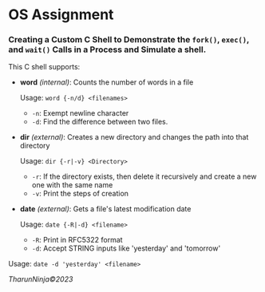 
# OS Assignment

### Creating a Custom C Shell to Demonstrate the `fork()`, `exec()`, and `wait()` Calls in a Process and Simulate a shell.

This C shell supports:

- **word** *(internal)*: Counts the number of words in a file

  Usage: `word {-n/d} <filenames>`

  - `-n`: Exempt newline character
  - `-d`: Find the difference between two files.

- **dir** *(external)*: Creates a new directory and changes the path into that directory

  Usage: `dir {-r|-v} <Directory>`

  - `-r`: If the directory exists, then delete it recursively and create a new one with the same name
  - `-v`: Print the steps of creation

- **date** *(external)*: Gets a file's latest modification date

  Usage: `date {-R|-d} <filename>`

  - `-R`: Print in RFC5322 format
  - `-d`: Accept STRING inputs like 'yesterday' and 'tomorrow'

Usage: `date -d 'yesterday' <filename>`


*TharunNinja&copy;2023*